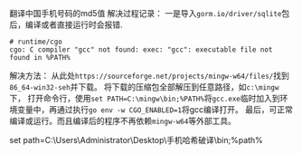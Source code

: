 翻译中国手机号码的md5值
解决过程记录：
一是导入`gorm.io/driver/sqlite`包后，编译或者直接运行时会报错.
```shell
# runtime/cgo
cgo: C compiler "gcc" not found: exec: "gcc": executable file not found in %PATH%
```
解决方法：
从此处`https://sourceforge.net/projects/mingw-w64/files/`找到`86_64-win32-seh`并下载。
将下载的压缩包全部解压到任意路径，如`c:\mingw`下，
打开命令行，使用`set PATH=C:\mingw\bin;%PATH%`将`gcc.exe`临时加入到环境变量中，再通过执行`go env -w CGO_ENABLED=1`将gcc编译打开。
最后，可正常编译或运行。而且编译后的程序不再依赖`mingw-w64`等外部工具。

set path=C:\Users\Administrator\Desktop\手机哈希破译\bin;%path%